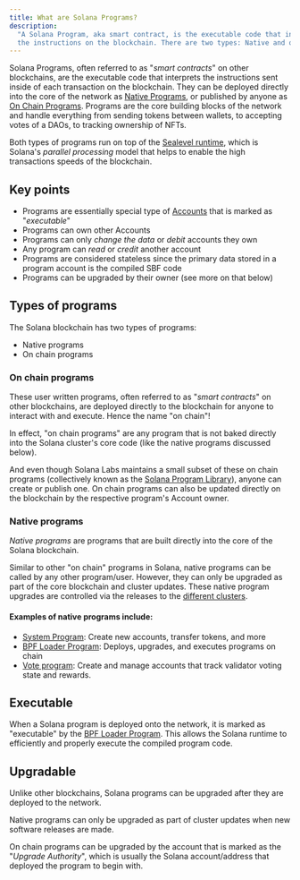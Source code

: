 ```yaml
---
title: What are Solana Programs?
description:
  "A Solana Program, aka smart contract, is the executable code that interprets
  the instructions on the blockchain. There are two types: Native and on chain."
---
```


Solana Programs, often referred to as "_smart contracts_" on other blockchains,
are the executable code that interprets the instructions sent inside of each
transaction on the blockchain. They can be deployed directly into the core of
the network as [Native Programs](#native-programs), or published by anyone as
[On Chain Programs](#on-chain-programs). Programs are the core building blocks
of the network and handle everything from sending tokens between wallets, to
accepting votes of a DAOs, to tracking ownership of NFTs.

Both types of programs run on top of the
[Sealevel runtime](https://medium.com/solana-labs/sealevel-parallel-processing-thousands-of-smart-contracts-d814b378192),
which is Solana's _parallel processing_ model that helps to enable the high
transactions speeds of the blockchain.

## Key points

- Programs are essentially special type of
  [Accounts](../programming-model/accounts.md) that is marked as "_executable_"
- Programs can own other Accounts
- Programs can only _change the data_ or _debit_ accounts they own
- Any program can _read_ or _credit_ another account
- Programs are considered stateless since the primary data stored in a program
  account is the compiled SBF code
- Programs can be upgraded by their owner (see more on that below)

## Types of programs

The Solana blockchain has two types of programs:

- Native programs
- On chain programs

### On chain programs

These user written programs, often referred to as "_smart contracts_" on other
blockchains, are deployed directly to the blockchain for anyone to interact with
and execute. Hence the name "on chain"!

In effect, "on chain programs" are any program that is not baked directly into
the Solana cluster's core code (like the native programs discussed below).

And even though Solana Labs maintains a small subset of these on chain programs
(collectively known as the [Solana Program Library](https://spl.solana.com/)),
anyone can create or publish one. On chain programs can also be updated directly
on the blockchain by the respective program's Account owner.

### Native programs

_Native programs_ are programs that are built directly into the core of the
Solana blockchain.

Similar to other "on chain" programs in Solana, native programs can be called by
any other program/user. However, they can only be upgraded as part of the core
blockchain and cluster updates. These native program upgrades are controlled via
the releases to the [different clusters](../../cluster/overview.md).

#### Examples of native programs include:

- [System Program](../runtime-facilities/programs.md#system-program): Create new
  accounts, transfer tokens, and more
- [BPF Loader Program](../runtime-facilities/programs.md#bpf-loader): Deploys,
  upgrades, and executes programs on chain
- [Vote program](../runtime-facilities/programs.md#vote-program): Create and
  manage accounts that track validator voting state and rewards.

## Executable

When a Solana program is deployed onto the network, it is marked as "executable"
by the [BPF Loader Program](../runtime-facilities/programs.md#bpf-loader). This
allows the Solana runtime to efficiently and properly execute the compiled
program code.

## Upgradable

Unlike other blockchains, Solana programs can be upgraded after they are
deployed to the network.

Native programs can only be upgraded as part of cluster updates when new
software releases are made.

On chain programs can be upgraded by the account that is marked as the "_Upgrade
Authority_", which is usually the Solana account/address that deployed the
program to begin with.

